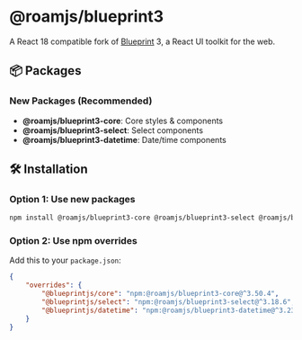 # @roamjs/blueprint3

A React 18 compatible fork of [Blueprint](https://blueprintjs.com/) 3, a React UI toolkit for the web.

## 📦 Packages

### New Packages (Recommended)

-   **@roamjs/blueprint3-core**: Core styles & components
-   **@roamjs/blueprint3-select**: Select components
-   **@roamjs/blueprint3-datetime**: Date/time components

## 🛠️ Installation

### Option 1: Use new packages

```bash
npm install @roamjs/blueprint3-core @roamjs/blueprint3-select @roamjs/blueprint3-datetime
```

### Option 2: Use npm overrides

Add this to your `package.json`:

```json
{
    "overrides": {
        "@blueprintjs/core": "npm:@roamjs/blueprint3-core@^3.50.4",
        "@blueprintjs/select": "npm:@roamjs/blueprint3-select@^3.18.6",
        "@blueprintjs/datetime": "npm:@roamjs/blueprint3-datetime@^3.23.14"
    }
}
```
